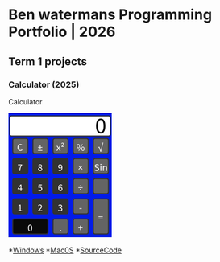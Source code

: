 # Ben watermans Programming Portfolio | 2026

## Term 1 projects

### Calculator (2025)

Calculator 

![RunningCalcualtor](https://github.com/9657232/Portfolio/blob/main/images/calc.png?raw=true)

*[Windows](https://github.com/9657232/Portfolio/blob/main/src/Calc/windows-amd64.zip)
*[Mac0S]()
*[SourceCode]()
